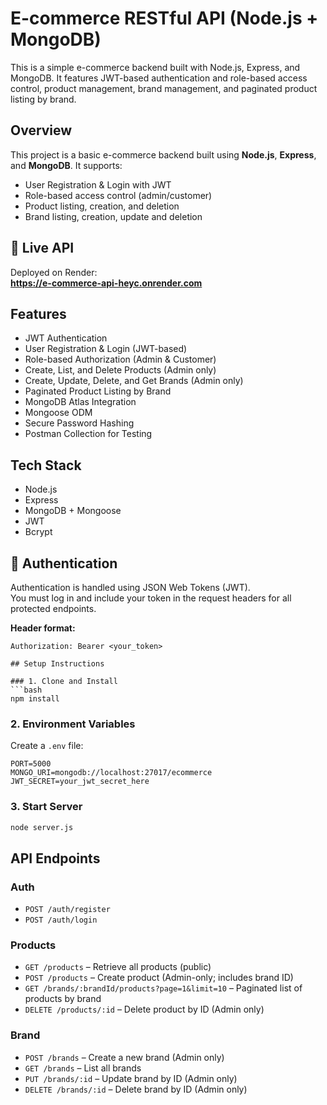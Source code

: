 # E-commerce RESTful API (Node.js + MongoDB)
This is a simple e-commerce backend built with Node.js, Express, and MongoDB. It features JWT-based authentication and role-based access control, product management, brand management, and paginated product listing by brand.

## Overview
This project is a basic e-commerce backend built using **Node.js**, **Express**, and **MongoDB**. It supports:
- User Registration & Login with JWT
- Role-based access control (admin/customer)
- Product listing, creation, and deletion
- Brand listing, creation, update and deletion

## 🔗 Live API

Deployed on Render:  
**https://e-commerce-api-heyc.onrender.com**

## Features
- JWT Authentication
- User Registration & Login (JWT-based)
- Role-based Authorization (Admin & Customer)
- Create, List, and Delete Products (Admin only)
- Create, Update, Delete, and Get Brands (Admin only)
- Paginated Product Listing by Brand
- MongoDB Atlas Integration
- Mongoose ODM
- Secure Password Hashing
- Postman Collection for Testing

## Tech Stack
- Node.js
- Express
- MongoDB + Mongoose
- JWT
- Bcrypt

## 🔐 Authentication

Authentication is handled using JSON Web Tokens (JWT).  
You must log in and include your token in the request headers for all protected endpoints.

**Header format:**
```http
Authorization: Bearer <your_token>

## Setup Instructions

### 1. Clone and Install
```bash
npm install
```

### 2. Environment Variables
Create a `.env` file:
```
PORT=5000
MONGO_URI=mongodb://localhost:27017/ecommerce
JWT_SECRET=your_jwt_secret_here
```

### 3. Start Server
```bash
node server.js
```

## API Endpoints

### Auth
- `POST /auth/register`
- `POST /auth/login`

### Products
- `GET /products` – Retrieve all products (public)
- `POST /products` – Create product (Admin-only; includes brand ID)
- `GET /brands/:brandId/products?page=1&limit=10` – Paginated list of products by brand
- `DELETE /products/:id` – Delete product by ID (Admin only)

### Brand
- `POST /brands` – Create a new brand (Admin only)
- `GET /brands` – List all brands
- `PUT /brands/:id` – Update brand by ID (Admin only)
- `DELETE /brands/:id` – Delete brand by ID (Admin only)

